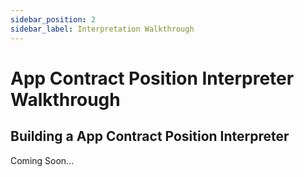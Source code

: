 ```yaml
---
sidebar_position: 2
sidebar_label: Interpretation Walkthrough
---
```


# App Contract Position Interpreter Walkthrough

## Building a App Contract Position Interpreter

Coming Soon...
